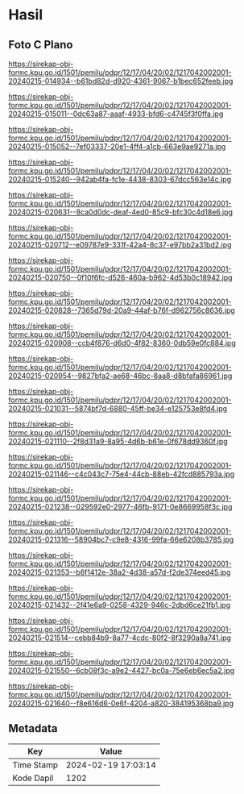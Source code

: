 # Hasil

## Foto C Plano

https://sirekap-obj-formc.kpu.go.id/1501/pemilu/pdpr/12/17/04/20/02/1217042002001-20240215-014934--b61bd82d-d920-4361-9067-b1bec652feeb.jpg

https://sirekap-obj-formc.kpu.go.id/1501/pemilu/pdpr/12/17/04/20/02/1217042002001-20240215-015011--0dc63a87-aaaf-4933-bfd6-c4745f3f0ffa.jpg

https://sirekap-obj-formc.kpu.go.id/1501/pemilu/pdpr/12/17/04/20/02/1217042002001-20240215-015052--7ef03337-20e1-4ff4-a1cb-663e9ae9271a.jpg

https://sirekap-obj-formc.kpu.go.id/1501/pemilu/pdpr/12/17/04/20/02/1217042002001-20240215-015240--942ab4fa-fc1e-4438-8303-67dcc563e14c.jpg

https://sirekap-obj-formc.kpu.go.id/1501/pemilu/pdpr/12/17/04/20/02/1217042002001-20240215-020631--8ca0d0dc-deaf-4ed0-85c9-bfc30c4d18e6.jpg

https://sirekap-obj-formc.kpu.go.id/1501/pemilu/pdpr/12/17/04/20/02/1217042002001-20240215-020712--e09787e9-331f-42a4-8c37-e97bb2a31bd2.jpg

https://sirekap-obj-formc.kpu.go.id/1501/pemilu/pdpr/12/17/04/20/02/1217042002001-20240215-020750--0f10f6fc-d526-460a-b962-4d53b0c18942.jpg

https://sirekap-obj-formc.kpu.go.id/1501/pemilu/pdpr/12/17/04/20/02/1217042002001-20240215-020828--7365d79d-20a9-44af-b76f-d962756c8636.jpg

https://sirekap-obj-formc.kpu.go.id/1501/pemilu/pdpr/12/17/04/20/02/1217042002001-20240215-020908--ccb4f876-d6d0-4f82-8360-0db59e0fc884.jpg

https://sirekap-obj-formc.kpu.go.id/1501/pemilu/pdpr/12/17/04/20/02/1217042002001-20240215-020954--9827bfa2-ae68-46bc-8aa8-d8bfafa86961.jpg

https://sirekap-obj-formc.kpu.go.id/1501/pemilu/pdpr/12/17/04/20/02/1217042002001-20240215-021031--5874bf7d-6880-45ff-be34-e125753e8fd4.jpg

https://sirekap-obj-formc.kpu.go.id/1501/pemilu/pdpr/12/17/04/20/02/1217042002001-20240215-021110--2f8d31a9-8a95-4d6b-b61e-0f678dd9360f.jpg

https://sirekap-obj-formc.kpu.go.id/1501/pemilu/pdpr/12/17/04/20/02/1217042002001-20240215-021146--c4c043c7-75e4-44cb-88eb-42fcd885793a.jpg

https://sirekap-obj-formc.kpu.go.id/1501/pemilu/pdpr/12/17/04/20/02/1217042002001-20240215-021238--029592e0-2977-46fb-9171-0e8669958f3c.jpg

https://sirekap-obj-formc.kpu.go.id/1501/pemilu/pdpr/12/17/04/20/02/1217042002001-20240215-021316--58904bc7-c9e8-4316-99fa-66e6208b3785.jpg

https://sirekap-obj-formc.kpu.go.id/1501/pemilu/pdpr/12/17/04/20/02/1217042002001-20240215-021353--b6f1412e-38a2-4d38-a57d-f2de374eed45.jpg

https://sirekap-obj-formc.kpu.go.id/1501/pemilu/pdpr/12/17/04/20/02/1217042002001-20240215-021432--2f41e6a9-0258-4329-946c-2dbd6ce21fb1.jpg

https://sirekap-obj-formc.kpu.go.id/1501/pemilu/pdpr/12/17/04/20/02/1217042002001-20240215-021514--cebb84b9-8a77-4cdc-80f2-8f3290a8a741.jpg

https://sirekap-obj-formc.kpu.go.id/1501/pemilu/pdpr/12/17/04/20/02/1217042002001-20240215-021550--6cb08f3c-a9e2-4427-bc0a-75e6eb6ec5a2.jpg

https://sirekap-obj-formc.kpu.go.id/1501/pemilu/pdpr/12/17/04/20/02/1217042002001-20240215-021640--f8e616d6-0e6f-4204-a820-384195368ba9.jpg


## Metadata

| Key        | Value               |
| ---------- | ------------------- |
| Time Stamp | 2024-02-19 17:03:14 |
| Kode Dapil | 1202                |



